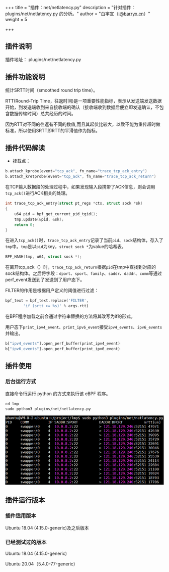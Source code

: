 +++
title = "插件：net/netlatency.py"
description = "针对插件：plugins/net/netlatency.py 的分析。"
author = "白宇宣（i@barryx.cn）"
weight = 5

+++

## 插件说明
插件地址： plugins/net/netlatency.py

## 插件功能说明
统计SRTT时间（smoothed round trip time）。

RTT(Round-Trip Time，往返时间)是一项重要性能指标，表示从发送端发送数据开始，到发送端收到来自接收端的确认（接收端收到数据后便立即发送确认，不包含数据传输时间）总共经历的时间。

因为RTT对不同的往返有不同的数值,而且其起伏比较大，以致不能为重传超时做标准，所以使用SRTT即RTT的平滑值作为指标。

## 插件代码解读

- 挂载点：

```c
b.attach_kprobe(event="tcp_ack", fn_name="trace_tcp_ack_entry")
b.attach_kretprobe(event="tcp_ack", fn_name="trace_tcp_ack_return")
```

在TCP输入数据段的处理过程中，如果发现输入段携带了ACK信息，则会调用`tcp_ack()`进行ACK相关的处理。

```c
int trace_tcp_ack_entry(struct pt_regs *ctx, struct sock *sk)
{
    u64 pid = bpf_get_current_pid_tgid();
    tmp.update(&pid, &sk);
    return 0;
}
```

在进入`tcp_ack()`时，`trace_tcp_ack_entry`记录了当前`pid`、`sock`结构体，存入了`tmp`中。`tmp`是以`pid`为key，`struct sock *`为value的哈希表。

```c
BPF_HASH(tmp, u64, struct sock *);
```

在离开tcp_ack（）时，`trace_tcp_ack_return`根据`pid`在tmp中查找到对应的sock结构体。之后将字段：`dport`、`sport`、`family`、`saddr`、`daddr`、`comm`等通过perf_event发送到了发送到了用户态下。

FILTER的作用是根据用户定义的阈值进行过滤：

```python
bpf_text = bpf_text.replace('FILTER',
		'if (srtt >= %s)' % args.rtt)
```

在BPF程序加载之前会通过字符串替换的方法将其改写为if的形式。

用户态下`print_ipv4_event`、`print_ipv6_event`接受`ipv4_events`、`ipv6_events`并输出。

```python
b["ipv4_events"].open_perf_buffer(print_ipv4_event)
b["ipv6_events"].open_perf_buffer(print_ipv6_event)
```

## 插件使用

### 后台运行方式
直接命令行运行 python 的方式来执行该 eBPF 程序。

```
cd lmp
sudo python3 plugins/net/netlatency.py
```

![image-20220225124656225](images/image-20220225124656225.png)

## 插件运行版本
### 插件适用版本
Ubuntu 18.04 (4.15.0-generic)及之后版本
### 已经测试过的版本

Ubuntu 18.04 (4.15.0-generic)

Ubuntu 20.04（5.4.0-77-generic）

